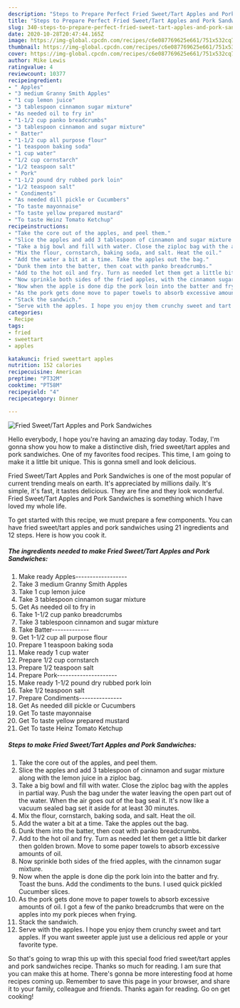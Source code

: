 ```yaml
---
description: "Steps to Prepare Perfect Fried Sweet/Tart Apples and Pork Sandwiches"
title: "Steps to Prepare Perfect Fried Sweet/Tart Apples and Pork Sandwiches"
slug: 340-steps-to-prepare-perfect-fried-sweet-tart-apples-and-pork-sandwiches
date: 2020-10-28T20:47:44.165Z
image: https://img-global.cpcdn.com/recipes/c6e087769625e661/751x532cq70/fried-sweettart-apples-and-pork-sandwiches-recipe-main-photo.jpg
thumbnail: https://img-global.cpcdn.com/recipes/c6e087769625e661/751x532cq70/fried-sweettart-apples-and-pork-sandwiches-recipe-main-photo.jpg
cover: https://img-global.cpcdn.com/recipes/c6e087769625e661/751x532cq70/fried-sweettart-apples-and-pork-sandwiches-recipe-main-photo.jpg
author: Mike Lewis
ratingvalue: 4
reviewcount: 10377
recipeingredient:
- " Apples"
- "3 medium Granny Smith Apples"
- "1 cup lemon juice"
- "3 tablespoon cinnamon sugar mixture"
- "As needed oil to fry in"
- "1-1/2 cup panko breadcrumbs"
- "3 tablespoon cinnamon and sugar mixture"
- " Batter"
- "1-1/2 cup all purpose flour"
- "1 teaspoon baking soda"
- "1 cup water"
- "1/2 cup cornstarch"
- "1/2 teaspoon salt"
- " Pork"
- "1-1/2 pound dry rubbed pork loin"
- "1/2 teaspoon salt"
- " Condiments"
- "As needed dill pickle or Cucumbers"
- "To taste mayonnaise"
- "To taste yellow prepared mustard"
- "To taste Heinz Tomato Ketchup"
recipeinstructions:
- "Take the core out of the apples, and peel them."
- "Slice the apples and add 3 tablespoon of cinnamon and sugar mixture along with the lemon juice in a ziploc bag."
- "Take a big bowl and fill with water. Close the ziploc bag with the apples in partial way. Push the bag under the water leaving the open part out of the water. When the air goes out of the bag seal it. It&#39;s now like a vacuum sealed bag set it aside for at least 30 minutes."
- "Mix the flour, cornstarch, baking soda, and salt. Heat the oil."
- "Add the water a bit at a time. Take the apples out the bag."
- "Dunk them into the batter, then coat with panko breadcrumbs."
- "Add to the hot oil and fry. Turn as needed let them get a little bit darker then golden brown. Move to some paper towels to absorb excessive amounts of oil."
- "Now sprinkle both sides of the fried apples, with the cinnamon sugar mixture."
- "Now when the apple is done dip the pork loin into the batter and fry. Toast the buns. Add the condiments to the buns. I used quick pickled Cucumber slices."
- "As the pork gets done move to paper towels to absorb excessive amounts of oil. I got a few of the panko breadcrumbs that were on the apples into my pork pieces when frying."
- "Stack the sandwich."
- "Serve with the apples. I hope you enjoy them crunchy sweet and tart apples. If you want sweeter apple just use a delicious red apple or your favorite type."
categories:
- Recipe
tags:
- fried
- sweettart
- apples

katakunci: fried sweettart apples 
nutrition: 152 calories
recipecuisine: American
preptime: "PT32M"
cooktime: "PT58M"
recipeyield: "4"
recipecategory: Dinner

---
```



![Fried Sweet/Tart Apples and Pork Sandwiches](https://img-global.cpcdn.com/recipes/c6e087769625e661/751x532cq70/fried-sweettart-apples-and-pork-sandwiches-recipe-main-photo.jpg)

Hello everybody, I hope you're having an amazing day today. Today, I'm gonna show you how to make a distinctive dish, fried sweet/tart apples and pork sandwiches. One of my favorites food recipes. This time, I am going to make it a little bit unique. This is gonna smell and look delicious.



Fried Sweet/Tart Apples and Pork Sandwiches is one of the most popular of current trending meals on earth. It's appreciated by millions daily. It's simple, it's fast, it tastes delicious. They are fine and they look wonderful. Fried Sweet/Tart Apples and Pork Sandwiches is something which I have loved my whole life.


To get started with this recipe, we must prepare a few components. You can have fried sweet/tart apples and pork sandwiches using 21 ingredients and 12 steps. Here is how you cook it.

<!--inarticleads1-->

##### The ingredients needed to make Fried Sweet/Tart Apples and Pork Sandwiches:

1. Make ready  Apples------------------
1. Take 3 medium Granny Smith Apples
1. Take 1 cup lemon juice
1. Take 3 tablespoon cinnamon sugar mixture
1. Get As needed oil to fry in
1. Take 1-1/2 cup panko breadcrumbs
1. Take 3 tablespoon cinnamon and sugar mixture
1. Take  Batter-------------
1. Get 1-1/2 cup all purpose flour
1. Prepare 1 teaspoon baking soda
1. Make ready 1 cup water
1. Prepare 1/2 cup cornstarch
1. Prepare 1/2 teaspoon salt
1. Prepare  Pork---------------------
1. Make ready 1-1/2 pound dry rubbed pork loin
1. Take 1/2 teaspoon salt
1. Prepare  Condiments---------------
1. Get As needed dill pickle or Cucumbers
1. Get To taste mayonnaise
1. Get To taste yellow prepared mustard
1. Get To taste Heinz Tomato Ketchup




<!--inarticleads2-->

##### Steps to make Fried Sweet/Tart Apples and Pork Sandwiches:

1. Take the core out of the apples, and peel them.
1. Slice the apples and add 3 tablespoon of cinnamon and sugar mixture along with the lemon juice in a ziploc bag.
1. Take a big bowl and fill with water. Close the ziploc bag with the apples in partial way. Push the bag under the water leaving the open part out of the water. When the air goes out of the bag seal it. It&#39;s now like a vacuum sealed bag set it aside for at least 30 minutes.
1. Mix the flour, cornstarch, baking soda, and salt. Heat the oil.
1. Add the water a bit at a time. Take the apples out the bag.
1. Dunk them into the batter, then coat with panko breadcrumbs.
1. Add to the hot oil and fry. Turn as needed let them get a little bit darker then golden brown. Move to some paper towels to absorb excessive amounts of oil.
1. Now sprinkle both sides of the fried apples, with the cinnamon sugar mixture.
1. Now when the apple is done dip the pork loin into the batter and fry. Toast the buns. Add the condiments to the buns. I used quick pickled Cucumber slices.
1. As the pork gets done move to paper towels to absorb excessive amounts of oil. I got a few of the panko breadcrumbs that were on the apples into my pork pieces when frying.
1. Stack the sandwich.
1. Serve with the apples. I hope you enjoy them crunchy sweet and tart apples. If you want sweeter apple just use a delicious red apple or your favorite type.




So that's going to wrap this up with this special food fried sweet/tart apples and pork sandwiches recipe. Thanks so much for reading. I am sure that you can make this at home. There's gonna be more interesting food at home recipes coming up. Remember to save this page in your browser, and share it to your family, colleague and friends. Thanks again for reading. Go on get cooking!
